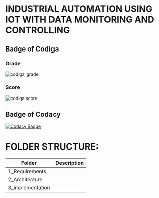 # INDUSTRIAL AUTOMATION USING IOT WITH DATA MONITORING AND CONTROLLING

## Badge of Codiga

### Grade
![codiga_grade](https://api.codiga.io/project/31645/status/svg)

### Score
![codiga score](https://api.codiga.io/project/31645/score/svg)

## Badge of Codacy
[![Codacy Badge](https://app.codacy.com/project/badge/Grade/d9e13e6376a84713b5df2e5e85d1b3a9)](https://www.codacy.com/gh/Dhivyanandhini-Thangavelu/M2_EmbSys/dashboard?utm_source=github.com&amp;utm_medium=referral&amp;utm_content=Dhivyanandhini-Thangavelu/M2_EmbSys&amp;utm_campaign=Badge_Grade)

# FOLDER STRUCTURE:

|Folder|Description|
|------|-----------|
| 1_Requirements|   |
| 2_Architecture|   |
| 3_implementation|  |
